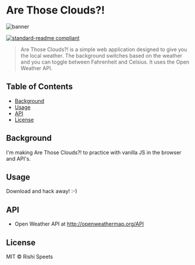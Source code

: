 # Are Those Clouds?!

![banner](https://s6.postimg.org/d7u0nquzl/arethosecloudsbanner.png)

[![standard-readme compliant](https://img.shields.io/badge/standard--readme-OK-green.svg?style=flat-square)](https://github.com/RichardLitt/standard-readme)

> Are Those Clouds?! is a simple web application designed to give you the local weather. The background switches based on the weather and you can toggle between Fahrenheit and Celsius. It uses the Open Weather API. 

## Table of Contents

- [Background](#background)
- [Usage](#usage)
- [API](#api)
- [License](#license)

## Background

I'm making Are Those Clouds?! to practice with vanilla JS in the browser and API's.

## Usage

Download and hack away! :-)

## API

* Open Weather API at http://openweathermap.org/API

## License

MIT © Rishi Speets
